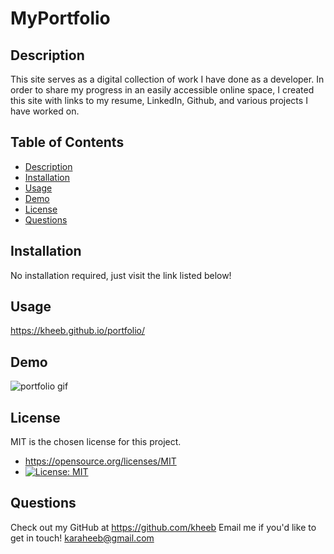 # MyPortfolio

## Description
This site serves as a digital collection of work I have done as a developer. In order to share my progress in an easily accessible online space, I created this site with links to my resume, LinkedIn, Github, and various projects I have worked on.

## Table of Contents
 - [Description](#description)
 - [Installation](#installation)
 - [Usage](#usage)
 - [Demo](#demo)
 - [License](#license)
 - [Questions](#questions)

## Installation
No installation required, just visit the link listed below!

## Usage
https://kheeb.github.io/portfolio/

## Demo
![portfolio gif](./assets/images/portfolioDemo.gif)
  
## License
MIT is the chosen license for this project.
* https://opensource.org/licenses/MIT
* [![License: MIT](https://img.shields.io/badge/License-MIT-yellow.svg)](https://opensource.org/licenses/MIT)

## Questions
Check out my GitHub at https://github.com/kheeb
Email me if you'd like to get in touch!
karaheeb@gmail.com
